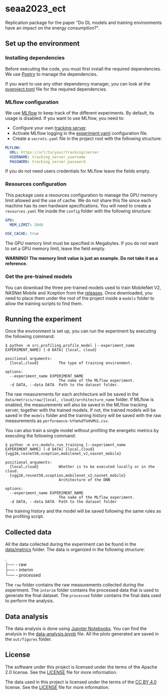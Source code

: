 # seaa2023_ect
Replication package for the paper "Do DL models and training environments have an impact on the energy consumption?".

## Set up the environment
### Installing dependencies
Before executing the code, you must first install the required dependencies.
We use [Poetry](https://python-poetry.org/docs/) to manage the dependencies.

If you want to use any other dependency manager, you can look at the [pyproject.toml](pyproject.toml) file for the required dependencies.
 
### MLflow configuration
We use [MLflow](https://mlflow.org/docs/latest/index.html) to keep track of the different experiments. By default, its usage
is disabled. If you want to use MLflow, you need to:
- Configure your own [tracking server](https://mlflow.org/docs/latest/tracking.html#tracking-server).
- Activate MLflow logging in the [experiment.yaml](config/experiment.yaml) configuration file.
- Create a `secrets.yaml` file in the project root with the following structure:
```yaml
MLFLOW:
  URL: https://url/to/your/tracking/server
  USERNAME: tracking_server_username
  PASSWORD: tracking_server_password
```
If you do not need users credentials for MLflow leave the fields empty.

### Resources configuration
This package uses a resources configuration to manage the GPU memory limit allowed and the use of cache.
We do not share this file since each machine has its own hardware specifications.
You will need to create a `resources.yaml` file inside the `config` folder with the following structure:

```yaml
GPU:
  MEM_LIMIT: 2048

USE_CACHE: true

```
The GPU memory limit must be specified in Megabytes. If you do not want to set a GPU memory limit, leave the field empty.

__WARNING! The memory limit value is just an example. Do not take it as a reference.__

### Get the pre-trained models
You can download the three pre-trained models used to train MobileNet V2, NASNet Mobile and Xception from the [releases](https://github.com/santidrj/seaa2023_ect/releases).
Once downloaded, you need to place them under the root of the project inside a `models` folder to allow the training scripts to find them.

## Running the experiment
Once the environment is set up, you can run the experiment by executing the following command:

```console
$ python -m src.profiling.profile_model [--experiment_name EXPERIMENT_NAME] [-d DATA] {local, cloud}

positional arguments:
  {local,cloud}         The type of training environment.

options:
  --experiment_name EXPERIMENT_NAME
                        The name of the MLflow experiment.
  -d DATA, --data DATA  Path to the dataset folder.
```

The raw measurements for each architecture will be saved in the `data/metrics/raw/{local, cloud}/architecture_name` folder.
If MLflow is enabled, the measurements will also be saved in the MLflow tracking server, together with the trained models.
If not, the trained models will be saved in the `models` folder and the training history will be saved with the raw measurements as `performance-%Y%m%dT%H%M%S.csv`.

You can also train a single model without profiling the energetic metrics by executing the following command:

```console
$ python -m src.models.run_training [--experiment_name EXPERIMENT_NAME] [-d DATA] {local,cloud} {vgg16,resnet50,xception,mobilenet_v2,nasnet_mobile}

positional arguments:
  {local,cloud}         Whether is to be executed locally or in the cloud.
  {vgg16,resnet50,xception,mobilenet_v2,nasnet_mobile}
                        Architecture of the DNN

options:
  --experiment_name EXPERIMENT_NAME
                        The name of the MLflow experiment.
  -d DATA, --data DATA  Path to the dataset folder
```

The training history and the model will be saved following the same rules as the profiling script.

## Collected data
All the data collected during the experiment can be found in the [data/metrics](data/metrics) folder. The data is organized in the following structure:

.  
├── - raw  
├── - interim  
└── - processed

The `raw` folder contains the raw measurements collected during the experiment.
The `interim` folder contains the processed data that is used to generate the final dataset.
The `processed` folder contains the final data used to perform the analysis.

## Data analysis
The data analysis is done using [Jupyter Notebooks](https://jupyter.org/). You can find the analysis in the [data-analysis.ipynb](data-analysis.ipynb) file. All the plots generated are saved in the `out/figures` folder.

## License
The software under this project is licensed under the terms of the Apache 2.0 license. See the [LICENSE](LICENSE) file for more information.

The data used in this project is licensed under the terms of the [CC BY 4.0](https://creativecommons.org/licenses/by/4.0/) license. See the [LICENSE](data/LICENSE) file for more information.
